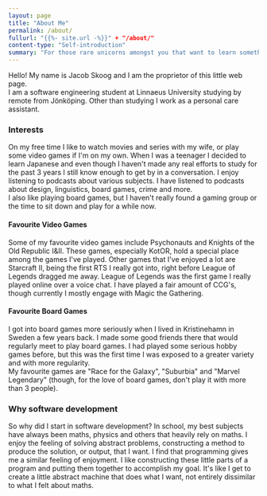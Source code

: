 ```yaml
---
layout: page
title: "About Me"
permalink: /about/
fullurl: "{{%- site.url -%}}" + "/about/"
content-type: "Self-introduction"
summary: "For those rare unicorns amongst you that want to learn something about me"
---
```


Hello! My name is Jacob Skoog and I am the proprietor of this little web page.  
I am a software engineering student at Linnaeus University studying by remote from Jönköping. Other than studying I work as a personal care assistant.

### Interests
On my free time I like to watch movies and series with my wife, or play some video games if I'm on my own. When I was a teenager I decided to learn Japanese and even though I haven't made any real efforts to study for the past 3 years I still know enough to get by in a conversation. I enjoy listening to podcasts about various subjects. I have listened to podcasts about design, linguistics, board games, crime and more.  
I also like playing board games, but I haven't really found a gaming group or the time to sit down and play for a while now.

#### Favourite Video Games
Some of my favourite video games include Psychonauts and Knights of the Old Republic I&II. These games, especially KotOR, hold a special place among the games I've played. Other games that I've enjoyed a lot are Starcraft II, being the first RTS I really got into, right before League of Legends dragged me away. League of Legends was the first game I really played online over a voice chat. I have played a fair amount of CCG's, though currently I mostly engage with Magic the Gathering.

#### Favourite Board Games
I got into board games more seriously when I lived in Kristinehamn in Sweden a few years back. I made some good friends there that would regularly meet to play board games. I had played some serious hobby games before, but this was the first time I was exposed to a greater variety and with more regularity.  
My favourite games are "Race for the Galaxy", "Suburbia" and "Marvel Legendary" (though, for the love of board games, don't play it with more than 3 people).

### Why software development
So why did I start in software development? In school, my best subjects have always been maths, physics and others that heavily rely on maths. I enjoy the feeling of solving abstract problems, constructing a method to produce the solution, or output, that I want. I find that programming gives me a similar feeling of enjoyment. I like constructing these little parts of a program and putting them together to accomplish my goal. It's like I get to create a little abstract machine that does what I want, not entirely dissimilar to what I felt about maths.
